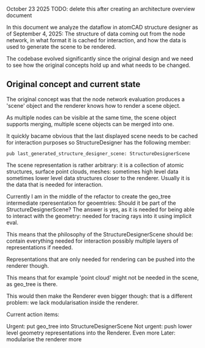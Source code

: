 October 23 2025 TODO: delete this after creating an architecture overview document

In this document we analyze the dataflow in atomCAD structure designer as of September 4, 2025:
The structure of data coming out from the node network, in what format it is cached for interaction,
and how the data is used to generate the scene to be rendered.

The codebase evolved significantly since the original design and we need to see how the original concepts hold up and
what needs to be changed.

## Original concept and current state

The original concept was that the node network evaluation produces a 'scene' object and the renderer knows how to render a scene object.

As multiple nodes can be visible at the same time, the scene object supports merging, multiple scene objects can be merged into one.

It quickly bacame obvious that the last displayed scene needs to be cached for interaction purposes so StructureDesigner has the following member:

  `pub last_generated_structure_designer_scene: StructureDesignerScene`

The scene representation is rather arbitrary: it is a collection of atomic structures, surface point clouds, meshes:
sometimes high level data sometimes lower level data structures closer to the renderer.
Usually it is the data that is needed for interaction.

Currently I am in the middle of the refactor to create the geo_tree intermediate rperesentation for geoemtries:
Should it be part of the StructureDesignerScene? The answer is yes, as it is needed for being able to interact with the geometry:
needed for tracing rays into it using implicit eval.

This means that the philosophy of the StructureDesignerScene should be: contain everything needed for interaction
possibly multiple layers of representations if needed.

Representations that are only needed for rendering can be pushed into the renderer though.

This means that for example 'point cloud' might not be needed in the scene, as geo_tree is there.

This would then make the Renderer even bigger though: that is a different problem: we lack modularisation inside the renderer.

Current action items:

Urgent: put geo_tree into StructureDesignerScene
Not urgent: push lower level geometry representations into the Renderer.
Even more Later: modularise the renderer more




